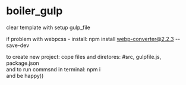 # boiler_gulp
clear template with setup gulp_file

if problem with webpcss  - install:   npm install webp-converter@2.2.3 --save-dev 

to create new project: cope files and diretores: 
#src, gulpfile.js, package.json  
and to run commsnd in terminal: 
npm i   
and be happy))
